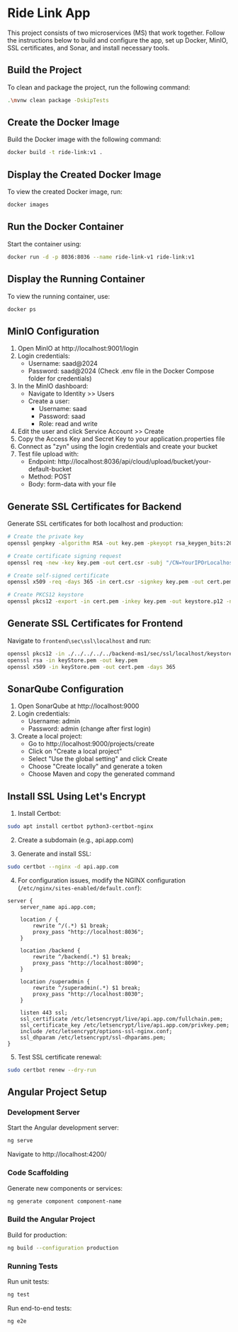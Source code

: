 # Ride Link App

This project consists of two microservices (MS) that work together. Follow the instructions below to build and configure the app, set up Docker, MinIO, SSL certificates, and Sonar, and install necessary tools.

## Build the Project

To clean and package the project, run the following command:

```bash
.\mvnw clean package -DskipTests
```

## Create the Docker Image

Build the Docker image with the following command:

```bash
docker build -t ride-link:v1 .
```

## Display the Created Docker Image

To view the created Docker image, run:

```bash
docker images
```

## Run the Docker Container

Start the container using:

```bash
docker run -d -p 8036:8036 --name ride-link-v1 ride-link:v1
```

## Display the Running Container

To view the running container, use:

```bash
docker ps
```

## MinIO Configuration

1. Open MinIO at http://localhost:9001/login
2. Login credentials:
   - Username: saad@2024
   - Password: saad@2024
   (Check .env file in the Docker Compose folder for credentials)
3. In the MinIO dashboard:
   - Navigate to Identity >> Users
   - Create a user:
     - Username: saad
     - Password: saad
     - Role: read and write
4. Edit the user and click Service Account >> Create
5. Copy the Access Key and Secret Key to your application.properties file
6. Connect as "zyn" using the login credentials and create your bucket
7. Test file upload with:
   - Endpoint: http://localhost:8036/api/cloud/upload/bucket/your-default-bucket
   - Method: POST
   - Body: form-data with your file

## Generate SSL Certificates for Backend

Generate SSL certificates for both localhost and production:

```bash
# Create the private key
openssl genpkey -algorithm RSA -out key.pem -pkeyopt rsa_keygen_bits:2048

# Create certificate signing request
openssl req -new -key key.pem -out cert.csr -subj "/CN=YourIPOrLocalhost"

# Create self-signed certificate
openssl x509 -req -days 365 -in cert.csr -signkey key.pem -out cert.pem

# Create PKCS12 keystore
openssl pkcs12 -export -in cert.pem -inkey key.pem -out keystore.p12 -name yourAliasForExample
```

## Generate SSL Certificates for Frontend

Navigate to `frontend\sec\ssl\localhost` and run:

```bash
openssl pkcs12 -in ./../../../../backend-ms1/sec/ssl/localhost/keystore.p12 -out keyStore.pem -nodes
openssl rsa -in keyStore.pem -out key.pem
openssl x509 -in keyStore.pem -out cert.pem -days 365
```

## SonarQube Configuration

1. Open SonarQube at http://localhost:9000
2. Login credentials:
   - Username: admin
   - Password: admin (change after first login)
3. Create a local project:
   - Go to http://localhost:9000/projects/create
   - Click on "Create a local project"
   - Select "Use the global setting" and click Create
   - Choose "Create locally" and generate a token
   - Choose Maven and copy the generated command

## Install SSL Using Let's Encrypt

1. Install Certbot:
```bash
sudo apt install certbot python3-certbot-nginx
```

2. Create a subdomain (e.g., api.app.com)

3. Generate and install SSL:
```bash
sudo certbot --nginx -d api.app.com
```

4. For configuration issues, modify the NGINX configuration (`/etc/nginx/sites-enabled/default.conf`):

```nginx
server {
    server_name api.app.com;

    location / {
        rewrite ^/(.*) $1 break;
        proxy_pass "http://localhost:8036";
    }

    location /backend {
        rewrite ^/backend(.*) $1 break;
        proxy_pass "http://localhost:8090";
    }

    location /superadmin {
        rewrite ^/superadmin(.*) $1 break;
        proxy_pass "http://localhost:8030";
    }

    listen 443 ssl;
    ssl_certificate /etc/letsencrypt/live/api.app.com/fullchain.pem;
    ssl_certificate_key /etc/letsencrypt/live/api.app.com/privkey.pem;
    include /etc/letsencrypt/options-ssl-nginx.conf;
    ssl_dhparam /etc/letsencrypt/ssl-dhparams.pem;
}
```

5. Test SSL certificate renewal:
```bash
sudo certbot renew --dry-run
```

## Angular Project Setup

### Development Server

Start the Angular development server:

```bash
ng serve
```

Navigate to http://localhost:4200/

### Code Scaffolding

Generate new components or services:

```bash
ng generate component component-name
```

### Build the Angular Project

Build for production:

```bash
ng build --configuration production
```

### Running Tests

Run unit tests:

```bash
ng test
```

Run end-to-end tests:

```bash
ng e2e
```
